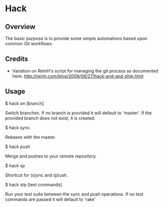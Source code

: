 # Hack

## Overview
The basic purpose is to provide some simple automations based upon common Git workflows

## Credits
* Variation on ReinH's script for managing the git process as documented here: http://reinh.com/blog/2008/08/27/hack-and-and-ship.html

## Usage

  $ hack on [branch]

  Switch branches. If no branch is provided it will default to 'master'.  If the provided branch does not exist, it is created.

  $ hack sync

  Rebases with the master.

  $ hack push

  Merge and pushes to your remote repository.

  $ hack sp

  Shortcut for (s)ync and (p)ush.

  $ hack stp [test commands]

  Run your test suite between the sync and push operations.  If no test commands are passed it will default to 'rake'
